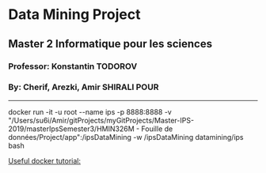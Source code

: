 # Data Mining Project
## Master 2 Informatique pour les sciences
### Professor: Konstantin TODOROV
### By: Cherif, Arezki, Amir SHIRALI POUR
-------------------------------------------------------

docker run -it -u root --name ips -p 8888:8888 -v "/Users/su6i/Amir/gitProjects/myGitProjects/Master-IPS-2019/masterIpsSemester3/HMIN326M - Fouille de données/Project/app":/ipsDataMining -w /ipsDataMining datamining/ips bash


   
[Useful docker tutorial:](https://www.scalyr.com/blog/create-docker-image/)
